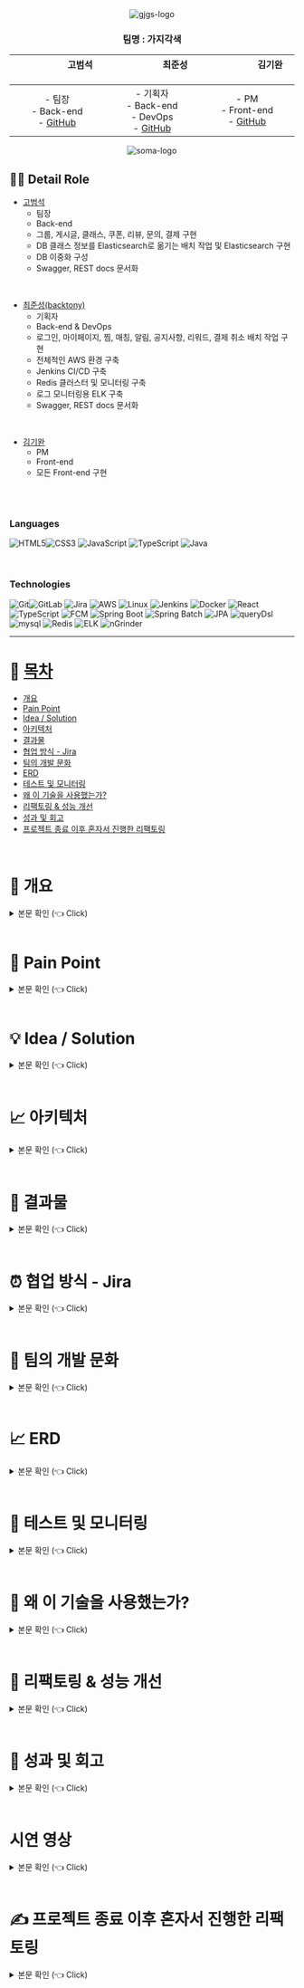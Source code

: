 <div align="center">
 <img src="/images/logo.PNG" alt="gjgs-logo">
</div>


<div align="center">



### 팀명 : 가지각색

| &nbsp;&nbsp;&nbsp;&nbsp;&nbsp;&nbsp;&nbsp;&nbsp;&nbsp;&nbsp;&nbsp;&nbsp;&nbsp;&nbsp;&nbsp;&nbsp;&nbsp;&nbsp; 고범석 &nbsp;&nbsp;&nbsp;&nbsp;&nbsp;&nbsp;&nbsp;&nbsp;&nbsp;&nbsp;&nbsp;&nbsp;&nbsp;&nbsp;&nbsp;&nbsp;&nbsp;&nbsp; | &nbsp;&nbsp;&nbsp;&nbsp;&nbsp;&nbsp;&nbsp;&nbsp;&nbsp;&nbsp;&nbsp;&nbsp;&nbsp;&nbsp;&nbsp;&nbsp;&nbsp;&nbsp; 최준성 &nbsp;&nbsp;&nbsp;&nbsp;&nbsp;&nbsp;&nbsp;&nbsp;&nbsp;&nbsp;&nbsp;&nbsp;&nbsp;&nbsp;&nbsp;&nbsp;&nbsp;&nbsp; | &nbsp;&nbsp;&nbsp;&nbsp;&nbsp;&nbsp;&nbsp;&nbsp;&nbsp;&nbsp;&nbsp;&nbsp;&nbsp;&nbsp;&nbsp;&nbsp;&nbsp;&nbsp; 김기완 &nbsp;&nbsp;&nbsp;&nbsp;&nbsp;&nbsp;&nbsp;&nbsp;&nbsp;&nbsp;&nbsp;&nbsp;&nbsp;&nbsp;&nbsp;&nbsp;&nbsp;&nbsp;
|:---:|:---:|:---:|  
| - 팀장 <br> - Back-end  <br> - [GitHub](https://github.com/kobeomseok95) | - 기획자 <br> - Back-end<br>- DevOps <Br> - [GitHub](https://github.com/backtony) | - PM <br>- Front-end <br> - [GitHub](https://github.com/kiwan97)

 </div>

<div align="center">
 <img src="/images/soma.PNG" alt="soma-logo">
</div>



## 💁‍♂️ Detail Role <a name = "role"></a>
+ [고범석](https://github.com/kobeomseok95)
  - 팀장
  - Back-end
  - 그룹, 게시글, 클래스, 쿠폰, 리뷰, 문의, 결제 구현
  - DB 클래스 정보를 Elasticsearch로 옮기는 배치 작업 및 Elasticsearch 구현
  - DB 이중화 구성  
  - Swagger, REST docs 문서화
  
<Br>

+ [최준성(backtony)](https://github.com/backtony)
  - 기획자 
  - Back-end & DevOps
  - 로그인, 마이페이지, 찜, 매칭, 알림, 공지사항, 리워드, 결제 취소 배치 작업 구현
  - 전체적인 AWS 환경 구축
  - Jenkins CI/CD 구축
  - Redis 클러스터 및 모니터링 구축
  - 로그 모니터링용 ELK 구축
  - Swagger, REST docs 문서화

<Br>

+ [김기완](https://github.com/kiwan97)
  - PM
  - Front-end
  - 모든 Front-end 구현

<Br>



 <br>

### Languages

<img alt="HTML5" src ="https://img.shields.io/badge/HTML5-E34F26.svg?&style=for-the-badge&logo=HTML5&logoColor=white"/><img alt="CSS3" src ="https://img.shields.io/badge/CSS3-1572B6.svg?&style=for-the-badge&logo=CSS3&logoColor=white"/>
<img alt="JavaScript" src ="https://img.shields.io/badge/JavaScript-F7DF1E.svg?&style=for-the-badge&logo=JavaScript&logoColor=white"/>
<img alt="TypeScript" src ="https://img.shields.io/badge/TypeScript-3178C6.svg?&style=for-the-badge&logo=TypeScript&logoColor=white"/>
<img alt="Java" src ="https://img.shields.io/badge/Java-007396.svg?&style=for-the-badge&logo=Java&logoColor=white"/>


<br>

### Technologies
<img alt="Git" src ="https://img.shields.io/badge/Git-F05032.svg?&style=for-the-badge&logo=Git&logoColor=white"/><img alt="GitLab" src ="https://img.shields.io/badge/GitLab-FCA121.svg?&style=for-the-badge&logo=GitLab&logoColor=white"/>
<img alt="Jira" src ="https://img.shields.io/badge/Jira-0052CC.svg?&style=for-the-badge&logo=jira&logoColor=white"/>
<img alt="AWS" src ="https://img.shields.io/badge/AWS-232F3E.svg?&style=for-the-badge&logo=amazonaws&logoColor=white"/>
<img alt="Linux" src ="https://img.shields.io/badge/Linux-FCC624.svg?&style=for-the-badge&logo=linux&logoColor=white"/>
<img alt="Jenkins" src ="https://img.shields.io/badge/Jenkins-D24939.svg?&style=for-the-badge&logo=Jenkins&logoColor=white"/>
<img alt="Docker" src ="https://img.shields.io/badge/Docker-4479A1.svg?&style=for-the-badge&logo=Docker&logoColor=white"/>
<img alt="React" src ="https://img.shields.io/badge/React-61DAFB.svg?&style=for-the-badge&logo=React&logoColor=white"/>
<img alt="TypeScript" src ="https://img.shields.io/badge/TypeScript-3178C6.svg?&style=for-the-badge&logo=TypeScript&logoColor=white"/>
<img alt="FCM" src ="https://img.shields.io/badge/FCM-FFCA28.svg?&style=for-the-badge&logo=firebase&logoColor=white"/>
<img alt="Spring Boot" src ="https://img.shields.io/badge/Spring Boot-6DB33F.svg?&style=for-the-badge&logo=springboot&logoColor=white"/>
<img alt="Spring Batch" src ="https://img.shields.io/badge/Spring Batch-6DB33F.svg?&style=for-the-badge&logo=springbatch&logoColor=white"/>
<img alt="JPA" src ="https://img.shields.io/badge/jpa-6DB33F.svg?&style=for-the-badge&logo=jpa&logoColor=white"/>
<img alt="queryDsl" src ="https://img.shields.io/badge/querydsl-4479A1.svg?&style=for-the-badge&logo=querydsl&logoColor=white"/>
<img alt="mysql" src ="https://img.shields.io/badge/mysql-4479A1.svg?&style=for-the-badge&logo=mysql&logoColor=white"/>
<img alt="Redis" src ="https://img.shields.io/badge/Redis-DC382D.svg?&style=for-the-badge&logo=redis&logoColor=white"/>
<img alt="ELK" src ="https://img.shields.io/badge/ELK-005571.svg?&style=for-the-badge&logo=elasticstack&logoColor=white"/>
<img alt="nGrinder" src ="https://img.shields.io/badge/nGrinder-03C75A.svg?&style=for-the-badge&logo=naver&logoColor=white"/>





---

# 📝 [목차](#index) <a name = "index"></a>

- [개요](#outline)
- [Pain Point](#pain_point)
- [Idea / Solution](#idea)
- [아키텍처](#structure)
- [결과물](#outputs)
- [협업 방식 - Jira](#jira)
- [팀의 개발 문화](#culture)
- [ERD](#erd)  
- [테스트 및 모니터링](#test)
- [왜 이 기술을 사용했는가?](#why)
- [리팩토링 & 성능 개선](#refactoring)
- [성과 및 회고](#retrospection)
- [프로젝트 종료 이후 혼자서 진행한 리팩토링](#update)

<br>

# 📝 개요 <a name = "outline"></a>

<details>
   <summary> 본문 확인 (👈 Click)</summary>
<br />
취미 생활 및 자기계발 활동에 금전적으로 투자하는 사람들이 지속적으로 증가하고 있으며, 20 ~ 30대 대상 685명 설문조사 결과 사람들은 취미를 혼자보다 함께 즐기고 싶어할뿐만 아니라 전체의 75% 이상이
처음만나는 사람과도 함께 취미를 즐기고 싶다고 답변했습니다. 또한, 유료로 취미생활 및 자기계발 분야 참여시 전체의 63%가 오프라인 방식을 선호하였습니다.
저희는 취미 관련 오프라인 유료 클래스의 수요가 충분하다는 것을 파악하였고, 기존 업체들의 문제점들을 보완하여 오프라인 클래스 중개 플랫폼을 서비스하고자 합니다.

</details>

<br>

# 🧐 Pain Point <a name = "pain_point"></a>

<details>
   <summary> 본문 확인 (👈 Click)</summary>
<br />

### 현재 오프라인 취미 클래스 중개 업체들의 문제점

+ 기존 오프라인 취미 클래스 중개 업체의 문제점
    - 개인 중심의 서비스
        - 설문조사 결과 사람들은 취미를 함께 즐기는 것을 선호한다고 했지만, 정작 현재 업체들은 개인 신청위주로 서비스가 진행중 
        - 예를 들어, 클래스 수강신청 인원 상태가 0/8 인 상태에서, 취미를 타인과 함께 즐기고자 하는 고객이 클래스에 수강신청을 했을경우 1/8이 되지만, 최종적으로 해당 고객 이외에는 아무도 신청하지 않아 의도와는 다르게 혼자만 신청할 가능성 존재
        - 현재 수강신청 인원 상태가 0/8 인 경우, 함께 클래스를 즐기기 위해 서비스를 이용하는 고객은 심리적으로 신청하기를 꺼리게 됨
        - 클래스 모집 최소 단위가 존재하는 경우, 개인 신청 시 최악의 경우 클래스 자체가 개설 X
    - 취미가 비슷한 사람들을 모아주는 기능 X
    - 사용자간의 소통 기능 X
    - 단체 예약에 대한 할인 정책 X

<br>

+ 동호회 모임 어플
    - 전문적인 클래스 연결 X
    - 사람을 모아주는 역할만 하기 때문에 취미를 제대로 배우고 싶은 사람들에게 부적합
    - 30 ~ 50 명의 그룹으로 형성되어 있어 관리가 어려움

</details>

<br>

# 💡 Idea / Solution <a name = "idea"></a>

<details>
   <summary> 본문 확인 (👈 Click)</summary>
<br />

+ 그룹 시스템
    - 클래스 수강 신청 전에 취미가 비슷한 사람들을 찾고, 서로 소통할 수 있는 그룹을 만들 수 있는 기능
    - 그룹원간의 채팅 기능
    - 그룹원 초대 기능
    - 그룹원 프로필 확인 기능 -> 실제 오프라인 클래스 수강 전에 그룹원이 어떤 사람인지 확인 가능

<br>

+ 게시글 시스템
    - 그룹 생성 시, 모집글을 통해 특정 클래스를 지정해두고 함께 수강신청할 그룹원 모집 기능

<br>

+ 사용자 매칭 시스템
    - 원하는 지역, 취미, 나이, 시간, 인원 등을 입력 시 이를 기반으로 사용자들을 빠르게 하나의 그룹으로 묶어주는 매칭 시스템

<br>

+ 인원수에 따른 가격 변동 시스템
    - 단체 신청 시 인원당 가격 할인 폭 증가 -> 단체 신청 이점을 제공함으로써 그룹 서비스 사용을 유도
    - ex) 1인 신청시 인당 50,000원
    - ex) 2인 신청시 인당 48,000원

<br>

### 해결책 요약  
그룹 시스템을 통해 클래스에 수강신청하기 전에 취미가 비슷한 사람들을 모을 수 있는 기능을 제공합니다.  
이를 통해, 클래스를 함께 즐기고자 하는 고객이 최종적으로 클래스에 혼자 수강신청하게 되는 불상사를 막을 수 있습니다.  
또한, 클래스를 수강하기 전에 채팅을 통해 그룹원들 간에 소통이 가능합니다.  
그룹원들 모아서 클래스에 수강신청하는 것이 번거롭다면, 매칭시스템을 이용해 빠르게 그룹을 구성할 수 있습니다.  
만약 혼자 취미 클래스를 수강해도 상관이 없다면 바로 클래스에 수강신청을 진행할 수 있습니다.  
그룹 시스템을 통해 취미가 비슷한 사람들을 클래스 수강신청 전에 사전에 모을 수 있다는 점, 유저간의 소통할 수 있다는 점이 타 중개 서비스와의 가장 큰 차이점이므로 그룹 시스템의 이용을 유도하기 위해 단체로 클래스 수강신청을 진행할 경우, 인원에 따른 가격 할인폭 높여 그룹 시스템을 사용하도록 유도합니다.



</details>

<br>

# 📈 아키텍처  <a name = "structure"></a>

<details>
   <summary> 본문 확인 (👈 Click)</summary>
<br />

<div align="center">
 <img src="/images/structure.PNG" alt="structure">
</div>

- VPC로 논리적으로 격리된 공간을 만들고 외부 접근 제한
    + VPC가 외부와 통신이 가능하도록 Internet Gateway 를 구성하고 라우팅 테이블에서 Public Subnet(10.0.1.0/24, 10.0.2.0/24)과 연결
    + NAT Gateway를 구성하여 나머지 Private Subnet 리소스가 인터넷으로 트래픽이 통할 수 있도록 연결
    + Bastion EC2를 통해 Private Subnet EC2로 접근
- Jenkins와 CodeDeploy를 사용한 Blue Green 무중단 배포
- Load Balancer과 Auto Scaling으로 트래픽 분산
- Redis Cluster 및 Redis stat 모니터링 구축
- Log Monitor 용 ELK 구축
- 검색용 ELK Cluster 구축
- RDS(MySQL) 이중화 구성


보안을 위해 VPC 안에서 전체적인 AWS 환경을 구축하였고, 내부 접근에는 bastion EC2를 통해 접근하도록 설계했습니다.  
로드밸런서와 오토스캐일링으로 트래픽을 분산했으며, Jenkins와 CodeDeploy를 통해 blue green 무중단 배포 환경을 구축했습니다.  
검색 엔진의 경우 RDS의 데이터를 배치작업을 통해 Elastic Search로 로드하고 ELK 클러스터를 통해 안정적으로 구축했습니다.  
Redis 또한 클러스터로 구축하여 Master가 죽어도 FailOver되어 정상 작동하도록 구축했습니다.  
RDS의 경우 DB 이중화를 통해 부하를 줄여주었습니다.  
모니터링의 경우 Kibana와 Redis-stat를 사용했습니다.  


</details>

<br>

# 🎁 결과물  <a name = "outputs"></a>

<details>
   <summary> 본문 확인 (👈 Click)</summary>
<br />

## 앱
### 메인페이지

<div align="center">
 <img src="/images/main.PNG" alt="main">
</div>

+ 광고배너
+ 검색 버튼
+ 함께 할 친구 찾기 버튼
+ 8가지 카테고리 분류
+ 추천 클래스(회원 가입시 선택한 카테고리 기반)
+ 인기 클래스(조회수 기반)
+ 신규 클래스
+ 하단 네비게이션바 - 홈, 카테고리, 그룹, 찜, 마이

<br>

### 하단 네비게이션바
<div align="center">
 <img src="/images/navigation.PNG" alt="navigation">
</div>

+ 카테고리 : 다양한 카테고리분류와 지역별을 통해 필터링하여 클래스 검색 기능
+ 그룹 : 자신이 속한 그룹 목록
+ 찜
  + 내가 찜한 클래스
  + 내가 찜한 게시글
  + 내가 속한 그룹원들이 찜한 클래스
+ 마이 : 사용자 정보
  + 카카오 연동 로그인
  + 보유 리워드
  + 보유 쿠폰
  + 나의 게시글
  + 나의 클래스(결제, 결제 대기)
  + 나의 문의
  + 나의 리뷰

<br>

### 그룹 생성
<div align="center">
 <img src="/images/group_create.PNG" alt="group-create">
</div>

+ 클래스에 수강신청하기 전에 같이 수강할 사람을 모으기 위해 그룹을 생성

<br>


### 그룹 상세 페이지

<div align="center">
 <img src="/images/group.PNG" alt="group">
</div>

+ 그룹에 대한 요약 정보
+ 그룹원들이 찜한 클래스 공유
+ 그룹의 공통 태그 기반 클래스 추천
+ 그룹 리더의 경우, 사용자 초대 기능
+ 그룹원 목록 -> 클릭시 그룹원 프로필 확인 가능
+ 그룹원간의 채팅 기능 -> 채팅 대상 클릭시 프로필 확인 가능

<br>

### 게시글 생성

<div align="center">
 <img src="/images/group_bulletin_create.PNG" alt="group-bulletin-create">
</div>

+ 그룹을 생성했다면, 그룹원들을 모으기 위해 만드는 게시글
+ 마이페이지 나의 게시글에서 확인이 가능하며, 게시글 우측 하단의 버튼으로 활성화, 비활성화 가능

<br>

### 그룹원 모집 게시글 페이지 및 게시글 상세 페이지

<div align="center">
 <img src="/images/bulletin.PNG" alt="bulletin">
</div>

+ 그룹원 모집 게시글 페이지
  - 특정 클래스를 함께 수강신청할 사람들을 모집하는 곳
  - 게시글을 통해 모집이 번거롭다면, 상단의 있는 함께할 친구 매칭버튼을 클릭하여 빠르게 매칭이 가능
+ 게시글 상세 페이지
  - 게시글 모집 요약
  - 선택한 클래스 정보(함께 수강하고 싶은 클래스)
  - 해당 모집 게시글에 참여하고 있는 그룹원 정보
  - 좌측 하단 하트 버튼으로 게시글 찜
  - 참가신청 기능

<br>

### 매칭 시스템 - 함께 할 친구 매칭하기

<div align="center">
 <img src="/images/match.PNG" alt="matching">
</div>

+ 게시글을 통해 클래스를 함께 수강신청할 사람들을 모집하기 번거로울 경우, 빠르게 그룹을 형성해주는 기능
+ 매칭을 원하는 지역, 클래스 카테고리, 요일, 시간, 인원을 입력하면 이를 기반으로 빠르게 함께할 사람을 매칭하여 그룹 생성
+ 매칭중에는 '함께할 친구 매칭하기' 버튼 문구가 '함께할 친구 매칭중'으로 변경되고 이때 클릭 시 매칭 중단 가능

<br>

### 클래스 상세 페이지

<div align="center">
 <img src="/images/class.PNG" alt="class">
</div>

+ 클래스 상세 정보
+ 개인, 그룹 단위로 신청이 가능하며, 인원에 따른 가격 할인폭 변동
+ 하단에 고객에게 비슷한 카테고리 기반 다른 클래스 추천
+ 함께할 사람 찾기 버튼 클릭 시, 해당 클래스를 함께 들을 사람을 모집하는 게시글을 필터링하여 제시
+ 우측 상단에 공유 버튼 클릭시, 카카오톡으로 공유 또는 링크 복사 기능

<br>

### 클래스 검색 필터

<div align="center">
 <img src="/images/filter.PNG" alt="filter">
</div>

+ 다양한 필터링 검색 기능
  + 지역별, 인기순, 금액순 등등

<br>

### 알림
<div align="center">
 <img src="/images/app_alarm.PNG" alt="app_alarm">
</div>

+ 매칭, 이벤트 등을 알려주는 알림 기능

<br>

### 마이페이지
#### 회원가입 및 로그인
<div align="center">
 <img src="/images/sign-up.PNG" alt="sign-up">
</div>

<br>

#### 리워드

<div align="center">
 <img src="/images/reward.PNG" alt="reward">
</div>

<br>

#### 쿠폰
<div align="center">
 <img src="/images/coupon.PNG" alt="coupon">
</div>

<br>

#### 프로필 편집, 나의 게시글, 나의 클래스, 나의문의, 나의 리뷰
<div align="center">
 <img src="/images/mypage.PNG" alt="mypage">
</div>

<br>

### 결제

<div align="center">
 <img src="/images/payment.PNG" alt="payment">
</div>

<br>


## 디렉터 전용 웹
### 로그인 페이지
<div align="center">
 <img src="/images/web_director_login.PNG" alt="web_director_login">
</div>

<br>

### 메인 페이지
<div align="center">
 <img src="/images/web_director_main.PNG" alt="web-director-main">
</div>

<br>

### 디렉터 소개 수정
<div align="center">
 <img src="/images/web_director_edit.PNG" alt="web-director-edit">
</div>

<br>

### 공지사항 조회
<div align="center">
 <img src="/images/web_director_notice.PNG" alt="web-director-notice">
</div>

<br>

### 클래스 등록

#### 1. 기본 정보 입력
<div align="center">
 <img src="/images/web_director_class_create_1.PNG" alt="web-director-create-class-1">
</div>

+ 클래스 개설의 첫번째 단계로 기본적인 정보를 입력하는 페이지

<br>

#### 2. 상세 소개
<div align="center">
 <img src="/images/web_director_class_create_2.PNG" alt="web-director-create-class-2">
</div>

+ 클래스 개설의 두번째 단계로 클래스의 상세 소개를 입력하는 페이지

<br>

#### 3. 커리큘럼
<div align="center">
 <img src="/images/web_director_class_create_3.PNG" alt="web-director-create-class-3">
</div>

+ 클래스 개설의 세번째 단계로 커리큘럼을 입력하는 페이지

<br>

#### 4. 스케줄
<div align="center">
 <img src="/images/web_director_class_create_4.PNG" alt="web-director-create-class-4">
</div>

+ 클래스 개설의 네번째 단계로 클래스의 스케줄 정보를 입력하는 페이지

<br>

#### 5. 가격 및 쿠폰
<div align="center">
 <img src="/images/web_director_class_create_5.PNG" alt="web-director-create-class-5">
</div>

+ 클래스 개설의 다섯번째 단계로 클래스의 가격 정보 및 할인 쿠폰 정보를 입력하는 페이지

<br>

#### 6. 부가 정보
<div align="center">
 <img src="/images/web_director_class_create_6.PNG" alt="web-director-create-class-6">
</div>

+ 클래스 개설의 마지막 단계로 약관 동의를 입력받는 페이지

<br>


### 내 클래스 목록
<div align="center">
 <img src="/images/web_director_my_class_list.PNG" alt="web-director-my-class-list">
</div>

+ 내가 개설한 클래스의 상태를 볼 수 있는 페이지
  + 상태 : 진행중, 작성중, 검수중, 검수 거절, 종료
  + 검수가 완료된 클래스의 경우, 스케줄 정보만 변경 가능

<br>

### 클래스 관리
<div align="center">
 <img src="/images/web_class_manage.PNG" alt="web-class-manage">
</div>


+ 내가 개설한 클래스의 스케줄별 상태 및 정보를 조회할 수 있는 페이지

<br>


### 문의 관리

<div align="center">
 <img src="/images/web_director_question.PNG" alt="web-director_question">
</div>

+ 내가 개설한 클래스에 고객이 남긴 문의글을 확인하고 답글을 달 수 있는 페이지

<br>

### 리뷰 관리
<div align="center">
 <img src="/images/web_director_review.PNG" alt="web-director_review">
</div>

+ 내가 개설한 클래스에 고객이 남긴 리뷰를 확인하는 페이지

<br>

### 채팅
<div align="center">
 <img src="/images/web_director_chat.PNG" alt="web-director-chat">
</div>

+ 내가 개설한 클래스에 수강신청한 고객과 채팅하는 페이지


<br>

### 할인 쿠폰 관리

<div align="center">
 <img src="/images/web_director_coupon.PNG" alt="web-director-chat">
</div>

+ 내가 개설한 클래스에서 제공하고 있는 할인 쿠폰을 관리하는 페이지

<br>


## 백오피스 어드민 전용 웹
### 로그인 페이지
<div align="center">
 <img src="/images/web_admin_login.PNG" alt="web-admin-login">
</div>

<br>

### 알림 보내기
<div align="center">
 <img src="/images/web_admin_alarm.PNG" alt="web-admin-alarm">
</div>

+ 전체 유저에게 또는 특정 유저를 검색하여 해당 유저에게 알림을 보낼 수 있는 페이지

<br>

### 클래스 검수하기
<div align="center">
 <img src="/images/web_admin_check.PNG" alt="web-admin-check">
</div>

+ 디렉터가 등록한 클래스에 대해 검수를 진행하는 페이지
  + 적절한 경우, 승인
  + 적절하지 않은 경우, 거부

<br>

### 공지사항
<div align="center">
 <img src="/images/web_admin_notice.PNG" alt="web-admin-notice">
</div>

+ 공지사항을 생성, 수정, 삭제 할 수 있는 페이지

</details>

<br>


# ⏰ 협업 방식 - Jira <a name = "jira"></a>

<details>
   <summary> 본문 확인 (👈 Click)</summary>
<br />


<div align="center">
 <img src="/images/roadmap.PNG" alt="roadmap">
</div>

<div align="center">
 <img src="/images/kanban.PNG" alt="kanban">
</div>

<div align="center">
 <img src="/images/sprint.PNG" alt="sprint">
</div>

저희 팀은 협업 방식으로 Jira를 사용했습니다.  
프론트엔드와 백엔드 파트를 나누어서 구현해야할 큰 기능들을 에픽으로 정의하여 일정을 설정했고 하나의 에픽에 필요한 기능들인 task를 세세하게 나누었습니다.  
칸반보드를 통해 task들을 개발해야할 모든 기능들, 이번주에 개발해야할 기능, 개발 진행중, 개발 완료된 칸으로 옮기면서 한눈에 볼 수 있도록 진행했습니다.  
스프린트는 1주일 단위로 설정하여 Jira 내 Confluence에서 스프린트 주기동안 진행해야할 기능들을 정의하고 마음가짐과 스프린트를 마친 후 회고를 작성하는 방식으로 스프린트를 진행했습니다.  

</details>

<br>


# 🎈 팀의 개발 문화 <a name = "culture"></a>

<details>
   <summary> 본문 확인 (👈 Click)</summary>
<br />


## 수정에는 관대하게, 오류 시 질책보다는 배우자.
프로젝트 초기 설계 당시, 김기완 팀원이 인턴을 하면서 백엔드분들께 API를 변경해달라, 어떤 정보가 더 필요하다는 요청을 했을 때 백엔드 분들께서 별로 달갑지 않아 했던 경험을 이야기해 주었습니다.  
이 이야기를 듣고 팀원 셋 모두 능숙하지 않고 배워가는 과정이기에 초기 설계했던 API 설계가 잘못되어 수정이 필요한 부분은 필연적으로 발생할 것이라고 예상했고 이에 대해서는 껄끄러움 없이 이야기를 나누기로 했습니다.  
또한, 발생하는 오류에 대해서는 질책하기 보다는 함께 해결하고 이유와 해결책을 찾아나가기로 했습니다.  
실제로 백엔드에서 API 개발을 완료하고, 프론트로 넘겼을 때 작동하지 않았던 경험이 있는데 이에 대해서는 항상 왜 이런 문제가 발생했고, 어떻게 하여 해결할 수 있었다는 내용을 팀원끼리 공유하는 시간을 가졌습니다.  

<br>

## 백엔드 소통
백엔드는 고범석 팀원과 제(최준성)가 함께 담당했기 때문에 서로 많은 이야기를 나눌 수 있었습니다.  
기본적으로 저희는 프로젝트 초기에는 주 6일 풀타임, 프로젝트 중후반 부에는 주 5일 풀타임으로 만나서 개발을 진행했기 때문에 개발에 관해서 잘 안되고 있는 부분, 개선하고자 하는 부분, 도입하고자 하는 기술 선택의 기준에 대해서는 바로바로 이야기를 나눴습니다.  
따라서 부족한 부분에 대해서는 서로에게 바로 도움을 줄 수 있었고, 도입하고자 하는 기술에 대해서는 서로의 생각과 근거를 명확히 제시하면서 의견을 교환하고 정했습니다. 이에 대한 결과물은 뒤에 나오는 [왜 이 기술을 사용했는가?](#why), [리팩토링 & 성능 개선](#refactoring)에 정리했습니다.


</details>

<br>


# 📈 ERD <a name = "erd"></a>

<details>
   <summary> 본문 확인 (👈 Click)</summary>
<br />


<div align="center">
 <img src="/images/erd.png" alt="erd">
</div>

</details>

<br>

# 🔨 테스트 및 모니터링 <a name = "test"></a>

<details>
   <summary> 본문 확인 (👈 Click)</summary>
<br />

## Unit Test
<div align="center">
 <img src="/images/test.PNG" alt="test">
</div>

<br>

## nGrinder 부하 테스트
<div align="center">
 <img src="/images/ngrinder.PNG" alt="ngrinder">
</div>

처음 ngrinder을 사용해 테스트했을 때 RDS를 프리티어로 사용해서 TPS가 낮게 나왔습니다.  
프로젝트가 끝난 후에 성능을 높이면 어느정도 나올까 궁금하여 조금 높여서 테스트해서 보았습니다.  
따라서 위의 TPS가 높은 것들은 RDS 성능을 높였을 때 입니다.  

<br>

## Log Monitor
<div align="center">
 <img src="/images/log_monitor.PNG" alt="log">
</div>

+ ELK를 이용하여 구축한 로그 모니터링 페이지

<Br>

## Redis Monitor
<div align="center">
 <img src="/images/redis-monitor.PNG" alt="redis-monitor">
</div>

+ Redis-stat를 사용한 Redis 모니터링 페이지

</details>

<br>

# 💎 왜 이 기술을 사용했는가? <a name = "why"></a>

<details>
   <summary> 본문 확인 (👈 Click)</summary>
<br />

## API 문서화

<div align="center">
 <img src="/images/refac-docs.PNG" alt="refac-docs">
</div>

Jira로 일정관리를 하고 있었기에 프로젝트 초기에는 Jira Confluence를 사용하여 API 문서화를 진행했습니다.  
프로젝트 초기 단계가 지나 작성해야 하는 API들이 많아지면서 일일이 Confluence에 작성하고 확인하기가 번거로워졌기에 코드상으로 해결 가능한 Swagger를 적용하여 문서화를 진행했습니다.  
이후 프로젝트의 중후반 단계가 되었을 때, 정말 많은 API들을 만들게 되었는데 이 과정에서 Swagger의 단점이 명확하게 보이기 시작했습니다.
1. 문서화 작업을 위한 Swagger 애노테이션으로 인해 코드의 가독성이 떨어진다.
2. 테스트 기반이 아니기에 기능이 100% 동작한다고 확신할 수 없다.
3. 모든 오류에 대한 여러 가지 응답을 문서화할 수 없다.

위와 같은 문제를 Spring REST docs는 모두 해결할 수 있었기에 Spring REST docs로 전환하게 되었습니다.

<br>

## Querydsl
Spring Data JPA가 기본적으로 제공해주는 CRUD 메서드 및 쿼리 메서드 기능을 사용하더라도, 원하는 조건의 데이터를 수집하기 위해서는 필연적으로 JPQL을 작성하게 됩니다.  
간단한 로직을 작성하는데 큰 문제는 없으나, 복잡한 로직의 경우 개행이 포함된 쿼리 문자열이 상당히 길어집니다.  
JPQL 문자열에 오타 혹은 문법적인 오류가 존재하는 경우, 정적 쿼리라면 어플리케이션 로딩 시점에 이를 발견할 수 있으나 그 외는 런타임 시점에서 에러가 발생합니다.  
이러한 문제를 해결해 주는 것이 Querydsl이기에 Querydsl을 도입했습니다.  
Querydsl 도입으로 다음과 같은 이점을 얻었습니다.
+ 문자가 아닌 코드로 쿼리를 작성함으로써, 컴파일 시점에 문법 오류를 쉽게 확인할 수 있다.
+ 자동 완성 등 IDE의 도움을 받을 수 있다.
+ 동적인 쿼리 작성이 편리하다.
+ 쿼리 작성 시 제약 조건 등을 메서드 추출을 통해 재사용할 수 있다.

<br>

## 토근 저장소 MySQL -> Redis
로그인 관련해서는 JWT토큰을 이용해 구현했습니다.  
이 과정에서 Access Token과 Refresh Token의 유효시간이 지나게 되면 expire 되도록 처리를 해야했는데 이 과정을 MySQL에서 진행하기에는 부담이 되는 작업이었습니다.  
하지만 해당 작업을 Redis의 TTL기능을 사용하여 구현한다면 간단하게 처리할 수 있었기에 토큰 저장소로 Redis를 사용하게 되었습니다.  
Redis를 처음 사용해보는 것이기에 초기에는 하나의 EC2에 Redis를 띄워 사용하였으나, 멘토님의 조언을 듣고 조금 더 안전한 설계로 변경하게 되었습니다.
<div align="center">
 <img src="/images/refac-redis.PNG" alt="refac-redis">
</div>

설계 초기처럼 하나의 Redis만 사용할 경우, Redis가 죽어버리면 Redis를 사용하는 로직에 생기기 때문에 Master Redis 3대, Slave Redis 6대를 띄워 클러스터를 구축하였습니다.  
따라서 하나의 Master Redis가 죽어도 Failover을 통해 Slave가 Master로 승격되기 때문에 가용성을 높일 수 있었습니다.

<Br>


## RabbitMQ -> Redis Expire Event + Spring batch
<div align="center">
 <img src="/images/refac-message.PNG" alt="refac-message">
</div>

결제 과정에서 그룹 수강신청의 경우, 그룹이 신청한 스케줄에 대해서는 그룹 인원만큼의 여석은 다른 고객이 신청하지 못하도록 막아서 확보해야 했습니다.  
예를 들면, 0/8 인 상태에서 4명이 있는 그룹이 수강신청을 한다면 4/8 인 상태로 변경해야 했습니다. 이 과정에서 그룹원들이 결제할 때까지 시간을 무한정으로 줄 수 없기 때문에 30분으로 제한하도록 비즈니스 로직을 설계했습니다.  
따라서 30분이 지난 후에 결제가 완료되지 않았다면 해당 그룹의 수강 신청을 취소시켜야했습니다.  
처음에는 이 로직을 구현하기 위해서 RabbitMQ를 사용하여 다음과 같이 구현했습니다.

> 수강 신청시 RabbitMQ로 메시지를 보내고, RabbitMQ Delayed Message Plugin를 이용해 30분이 지난 후에 처리한다.

RabbitMQ를 처음 사용해 보는 기술이었기에 멘토님께 조언을 구했고 RabbitMQ도 결국 거대한 큐이기 때문에 30분 동안 저장해두고 처리하도록 설계할 경우, 수많은 요청이 몰리면 병목현상이 발생할 것이라는 조언을 받아 다른 방식을 도입해야 했습니다.  
프로젝트에서 캐시와 토큰 저장소로 Redis를 사용하고 있기에 'Redis의 TTL을 활용하면 이 문제를 해결할 수 있지 않을까?'라는 생각으로 설계를 다시 하기 시작했습니다.  
수강 신청 시 TTL을 30분으로 설정하여 redis에 저장해두고 TTL이 끝나면 pub/sub 방식으로 message를 쏘도록 만들어 준 뒤, Spring에서는 메시지 리스너를 구현해 메시지를 받아 로직을 수행하도록 구현했습니다.  
하지만 이 메시지가 100% 리스너에 도착한다고 보장할 수는 없기 때문에 이에 대한 안전 장치로 Spring batch + Quartz 를 사용하여 30분마다 배치 작업을 수행하도록 설계했습니다.

<br>

결과적으로 문제를 해결했지만 설계상으로 아직 해결하지 못한 부분이 남아있습니다.  
redis key expire이 pub/sub 방식으로 message를 전달하기 때문에 여러 서버에서 구독을 하게 된다면 중복해서 처리하게 되는 문제가 발생합니다. 따라서 프로젝트 구성에서는 하나의 서버가 이 로직을 담당했고 스케일 아웃은 못하고 스케일 업을 해야만 했습니다.  
이 문제는 그당시에는 해결하지 못했고 현재 kafka를 공부하면서 컨슈머 그룹을 사용하면 이 문제를 해결할 수 있을 것 같다는 생각이 듭니다.


<br>

## DB Replication
<div align="center">
 <img src="/images/refac-db.PNG" alt="refac-db">
</div>

초기에는 하나의 RDS를 가지고 모든 작업을 진행했습니다.  
하지만 트래픽이 늘어날 경우, 하나의 DB에서 쿼리를 모두 처리하기에는 병목현상이 발생할 가능성이 있다고 판단했습니다.  
따라서 DB 이중화를 도입했습니다.  
DB를 이중화할 경우, Master에서는 쓰기/수정/삭제 연산을 처리하고 Slave에서는 읽기 연산만을 처리하여 병목 현상을 줄일 수 있었습니다.

<br>

## 검색 기능 DB -> Elasticsearch
<div align="center">
 <img src="/images/refac-elasticsearch.PNG" alt="refac-elasticsearch">
</div>

기존에는 클래스 검색에 AWS RDS에서 데이터를 꺼내오도록 했으나 검색 성능 향상을 위해 Elastic Search로 전환했습니다.

<br>

## Flyway
<div align="center">
 <img src="/images/refac-flyway.PNG" alt="refac-flyway">
</div>

dev 환경에서는 단순히 ddl을 create-drop 또는 update 옵션을 사용하고 있었기에 DB에 대해 고민할 필요가 없었습니다.  
하지만 운영환경에서는 ddl을 validate 또는 none 옵션을 사용해야하기 때문에 초기에는 DB script를 뽑아서 별도로 관리를 했습니다.  
이후 기능이 추가되면서 script가 변경되는 일이 빈번해졌고, 매번 일일이 스크립트를 관리하는 것이 번거로울 뿐 아니라 실수하기 딱 좋은 부분이라 Flyway를 도입하여 데이터베이스 형상관리를 진행했습니다.

<br>

## Cloud Watch -> Kibana
<div align="center">
 <img src="/images/refac-monitor.PNG" alt="monitor">
</div>

초기 구축에서는 간단하게 Cloud Watch를 사용하고 로그 모니터링 환경을 구축했습니다.  
Cloud Watch만으로도 충분히 원하는 목적을 달성할 수 있었지만, 취업을 준비하는 입장에서 AWS 자원을 마음껏 사용할 수 있는 기회는 드물기 때문에 여러 가지를 도전해 보고 싶었습니다.  
마침 검색 엔진을 Elastic Search로 변경해서 성능을 높여보자는 의견이 팀에서 있었기에 여러 가지 도전을 해보고자 모니터링도 Kibana로 변경해서 구축하게 되었습니다.    
각 EC2에 filebeat를 심어주고 logstash에서 가공하여 elastic search로 보내도록 설계해서 구축하였습니다.

<br>


## Jenkins
<div align="center">
 <img src="/images/jenkins.PNG" alt="jenkins">
</div>

CI/CD 구축을 처음 진행해보기에 처음에는 가장 간단한 Travis CI로 구축을 연습하고 실제 프로젝트에 적용을 시도했습니다.  
하지만 SW Maestro에서 제공하는 Gitlab 계정으로 Gitlab, Travis CI 연동이 불가능했습니다.(프로젝트 진행 후반부에야 연동이 가능하도록 업데이트 되었습니다.)  
따라서 다른 선택지가 없어 Jenkins와 AWS CodeDeploy를 이용해 Blue Green 무중단 배포를 구축했습니다.  
프로젝트의 규모를 생각했을 때, 다양한 세팅과 서버를 구축해야하는 Jenkins가 최선의 선택은 아니라고 생각합니다.  
하지만, 경험적 측면에서는 서버를 구축하고 Jenkins의 다양한 플러그인을 사용해볼 수 있었다는 점에서 경험적으로 좋은 선택이었던 것 같습니다.

<br>

## 전체적인 AWS 구축 환경 구조 선택

초기에는 간단하게 Jenkins에서 EC2로 jar 파일을 넘겨 서버를 실행하도록 구성했습니다. 그러나 프로젝트가 점점 커지면서 문제가 발생했습니다.
1. 배포 과정에서 서비스가 중단된다.
2. 모든 트래픽을 하나의 서버가 받는다.
3. 보안에 문제가 있다.
4. java -jar로 서버를 껐다가 키는 명령어를 계속 입력하기 불편하다.

해결 방식
1, 2번 : 오토스케일링과 로드밸런서를 통해 트래픽을 분산시켰고 blue/green 배포 방식을 통해 무중단 배포를 구성했습니다.  
3번 : VPC를 구성하여 격리된 네트워크 공간을 만들어 다른 사람들이 접근하는 것을 막았고 bastion EC2를 두어 이를 통해 접근하도록 구성했습니다.  
4번 : 도커를 사용해서 서버를 띄워 명령어의 불편한 점을 해결했습니다.

이 과정에서 다시 문제가 발생했는데 EC2를 생성하는 오토스케일링의 기반 AMI에는 서버 파일이 없다는 것입니다.  
따라서 배포 시에 Jenkins에서 스프링 빌드 후 도커 파일을 빌드하여 생성된 이미지 파일을 도커 허브에 올리고 배포되는 서버와 오토스케일링으로 생성되는 EC2는 모두 도커 허브에 올라가 있는 이미지 파일을 받아서 서버를 실행하도록 구성했습니다.

위의 문제 상황들을 해결하여 최종적으로 Docker, Jenkins, Auto Scaling, Load Balancer, S3, CodeDeploy blue/green 를 사용한 AWS 환경을 구축하였습니다.  

+ 최종 프로젝트 적용 구조 : [링크](https://github.com/backtony/SW-Maestro-gjgs#structure)  
+ 구축 포스팅 : [링크](https://backtony.github.io/spring/aws/2021-08-28-spring-cicd-3/)

<br>

## 채팅
<div align="center">
 <img src="/images/refac-chat.PNG" alt="refac-chat">
</div>

초기에 채팅기능구현에 Socket.IO, Web RTC 등 다양한 시도를 했습니다. 하지만 앱에서의 최적화되어있지 않아 구현에 어려움이 있었습니다.  
그래서 실제 비즈니스에서 많이 활용 중인 Firebase의 데이터베이스를 사용하여 보다 앱 환경에서 최적화된 실시간 데이터 통신 서비스를 구현했습니다.

<br>

## CORS
<div align="center">
 <img src="/images/refac-cors.PNG" alt="refac-cors">
</div>

백엔드 서버 혹은 외부 API에서 데이터 요청 시 CORS 정책으로 인해 통신이 잘 이루어지지 않는 문제가 있었습니다.  
임시적인 방편으로 보편적으로 사용되는 “Access-Control-Allow-Origin” 헤더를 통해 해결을 시도했으나 이 또한 문제가 있어 Proxy서버와 DNS를 통해 해결을 하였습니다.

</details>

<br>

# 🚀 리팩토링 & 성능 개선 <a name = "refactoring"></a>

<details>
   <summary> 본문 확인 (👈 Click)</summary>
<br />

## 의미있는 이름과 함수
코드를 다시 되돌아보았을 때, 당시에는 이해할 수 있을 정도의 이름으로 지었다고 생각했으나 명확하게 와닿지 않는 네이밍들이 있었습니다.  
따라서 주석이 필요 없을 정도로 명확하게 변수명과 함수명을 수정하였고, 함수의 경우 예외를 던진다면 마지막에 OrThrow를 붙여주었습니다.  
함수에 대해서는 Clean Code에서 5줄 이내를 권장하고 있었습니다. 코드를 되돌아본 결과 생각보다 함수가 긴 것들이 존재했고 충분히 줄일 수 있는 수준의 내용들이었기에 할 수 있는 한에서 5줄 내외를 지키도록 수정했습니다.

<br>


## Bulk Query
<div align="center">
 <img src="/images/refac-bulk.PNG" alt="refac-bulk">
</div>

코드상 여러 곳에서 이런 문제가 발생했지만 회원가입시 선호하는 카테고리를 입력하는 부분을 예시로 작성하겠습니다.  
회원가입 시 선호하는 카테고리를 선택하게 됩니다.  

### 문제점
코드상 cascade를 이용해 따로 save하지 않아도 member를 save하면 같이 member_category가 save되도록 설계했습니다.  
또한, 고아 객체 orphanRemoval를 사용하여 삭제 또한 따로 delete 쿼리를 보내지 않아도 동작하도록 설계했습니다.  
개발자 입장에서는 위와 같은 설계로 코드를 작성하기가 매우 수월했고, 당연히 한번에 한방 쿼리가 나갈 것으로 예상했습니다.  
하지만 쿼리로그를 찍어본 결과 save와 delete 모두 한방 쿼리가 아니라 여러번의 쿼리가 나가는 것을 확인했습니다.  

### 해결책
<div align="center">
 <img src="/images/refac-bulk-solution.PNG" alt="refac-bulk-solution">
</div>

결론부터 말씀드리면, cascade를 제거했고 다음과 같이 수정했습니다.  
+ Insert의 경우 : JdbcTemplate.batchUpdate() 사용 
+ delete의 경우 : queryDsl의 in 쿼리 사용

<br>

#### Insert 해결책
해결책은 2가지가 존재했습니다.  
1. Table Id strategy를 SEQUENCE로 변경하고 Batch 작업
2. JdbcTemplate.batchUpdate() 사용

MySQL의 Table Id 전략은 대부분이 IDENTITY 전략을 사용하기도 하고, 저희는 이미 Id 전략을 IDENTITY 전략으로 사용하고 있었기에 Id전략을 변경하기에는 무리가 있었습니다. 
또한, Jdbc를 사용하는 것이 성능상 더 뛰어나다는 결과를 확인했습니다.
<div align="center">
 <img src="/images/refac-bulk-performance.PNG" alt="refac-bulk-performance">
</div>

[출처](https://homoefficio.github.io/2020/01/25/Spring-Data%EC%97%90%EC%84%9C-Batch-Insert-%EC%B5%9C%EC%A0%81%ED%99%94/)

<br>

#### Delete 해결책
이미 프로젝트에서 queryDsl를 사용하고 있어 이를 이용하는 것이 가장 간단했기 때문에 queryDsl의 delete in 쿼리를 사용하여 해결했습니다.

<br>

## JPA
JPA에 대해서는 서로 어느 정도 이해하고 있어, 적절한 fetch join을 사용하여 코딩했었기에 N+1 문제는 발생하지 않았습니다.  
하지만 연관관계에 대해서 문제가 있었습니다.  
가장 좋은 연관관계 설계는 단방향을 기초로 하되 필요하면 양방향 설계를 하는 것입니다.  
JPA 프로그래밍의 저자, 김영한 선생님의 의견을 빌리자면 다음과 같습니다.
>양방향으로 하면 복잡도가 높아지는 단점이 있지만 성능상 이점을 얻을 수 있습니다.  
>정말 성능이 너무 중요해서 쿼리 하나를 줄이는게 꼭 필요한 상황이라면 복잡해지더라도 최적화를 해야합니다.  
>반면에 쿼리가 하나 더 나가더라도 시스템 자원이 충분해서 성능에 영향을 미치는 것이 미미하다면 코드 복잡도를 낮게 유지하는 것이 더 중요합니다.

<div align="center">
 <img src="/images/refac-mapped.PNG" alt="refac-mapped">
</div>

기존 코드에는 왼쪽과 같이 무분별한 양방향 관계가 존재했고, 리팩토링 과정에서 불필요한 양방향 관계를 모두 끊어내고 정리했습니다.  

<br>

## QueryDsl 성능 개선
### exist 메서드 개선
<div align="center">
 <img src="/images/refac-querydsl-exist.PNG" alt="refac-querydsl-exist">
</div>

기본적으로 JPA에서 제공하는 exists는 조건에 해당하는 row 1개만 찾으면 바로 쿼리를 종료하기 때문에 전체를 찾아보지 않아 성능상 문제가 없습니다. 
하지만 조금이라도 복잡하게 되면 메소드명으로만 쿼리를 표현하기 어렵기 때문에 보통 @Query를 사용합니다.  
여기서 문제가 발생합니다. JPQL의 경우 select의 exists를 지원하지 않습니다.(where문의 exists는 지원) 따라서 count쿼리를 사용해야 하는데 이는 총 몇건인지 확인을 위해 전체를 봐야하기 때문에 성능이 나쁠 수 밖에 없습니다.  
이를 개선하기 위해서 Querydsl의 selectOne과 fetchFirst(= limit 1)을 사용해서 직접 exists 쿼리를 구현했습니다.  

<br>

### Cross Join 회피
<div align="center">
 <img src="/images/refac-querydsl-cross.PNG" alt="refac-querydsl-cross">
</div>

queryDsl은 용빼는 재주가 있는 것이 아니고 그저 편리하게 query를 날려주는 도구일 뿐인데 너무 안일하게 코드를 작성한 것이 문제였습니다.  
where 문에서 체이닝으로 타고 들어가기 때문에 cross join이 발생하게 되는데 이 부분은 join을 통해 cross join이 발생하지 않도록 수정했습니다.

<br>

### 조회컬럼 최소화하기
<div align="center">
 <img src="/images/refac-querydsl-minimize.PNG" alt="refac-querydsl-minimize">
</div>

엔티티에 수정이 필요한 경우라면, Entity를 꺼내야겠지만 이외의 경우라면 굳이 Entity를 꺼낼 필요가 없습니다.  
FK에 들어갈 Id가 필요한 경우라면 위와 같이 Id만을 가져와서 해당 엔티티를 새로 만들어 연관관계를 맞춰줄 수 있습니다.  
실제로 DB에서는 FK인 Id값만을 요구하기 때문입니다.  

<br>

<div align="center">
 <img src="/images/refac-querydsl-minimize-dto.PNG" alt="refac-querydsl-minimize-dto">
</div>

필요한 데이터가 명확하게 한정적이라면, 위와 같이 Member의 reward 총액 데이터값만 필요하다면 Member 엔티티를 꺼내서 찾는 것이 아니라, dto를 이용하여 필요한 데이터만 가져오도록 수정했습니다.  

<br>

## AOP
```java
@AfterReturning(value = "@annotation(CheckLeader)", returning = "team")
public void checkTeamLeader(Team team) {
    team.checkNotLeader(team.getLeader(), Member.from(getLeaderUsername()));
}
```
리워드 적립, 권한 체크 등 횡단 분리가 가능한 로직들은 AOP로 분리했습니다.  
<br>


## 테스트 코드
### 네이밍
테스트 함수의 이름을 카멜 케이스를 사용했습니다.  
하지만 스네이크 케이스가 조금 더 가독성이 좋다고 판단하여 테스트 함수명을 스네이크 케이스로 수정했습니다.  

<br>

### 상속
<div align="center">
 <img src="/images/refac-test-extends.PNG" alt="refac-test-extends">
</div>

테스트에 필요한 중복적인 코드는 상속을 통해 여러 번 작성하지 않아도 되도록 했습니다. 

<br>

### Test Container
<div align="center">
 <img src="/images/refac-testContainer.PNG" alt="refac-testContainer">
</div>

테스트에서는 H2 DB를 사용하지만, 실제 운영 DB는 MySQL를 사용하고 있기에 서로 문법이 100% 호환되지 않습니다.  
H2를 사용할 경우, Bulk Insert 부분에서 쿼리가 정확히 나가는지 확인할 수 없었습니다.  
Test 전체에서 MySQL Test Container을 띄워서 사용하기에는 수행 시간이 너무 오래걸리기에 호환되지 않는 문법에 한해서만 Test Container를 적용하여 테스트를 진행했습니다.

</details>

<br>

# 📌 성과 및 회고 <a name = "retrospection"></a>

<details>
   <summary> 본문 확인 (👈 Click)</summary>
<br />


앞서 기술적인 부분에 대해서는 모두 언급했고, 이 부분에서는 __비개발적인 측면__ 에서 저 [Backtony(최준성)](https://github.com/backtony)만의 개인적인 의견을 작성하겠습니다.  
<br>

## 이 프로젝트는 실패인가 성공인가?
프로젝트를 보는 관점에 따라서 다를 수 있겠지만, 프로젝트의 __상업적인 관점을 기준으로 봤을 때는 '실패'__ 라고 볼 수 있습니다.  
이유는 간단합니다. 배포를 진행할 계획이 없기 때문입니다.  
이 프로젝트는 비즈니스 모델 상, 해당 서비스를 배포하기 전에 클래스를 개설해줄 디렉터를 사전에 모집해야 합니다.  
이 부분은 개발의 영역과는 별개로 많은 시간이 소요될 것으로 예상됨과 더불어 나머지 두 팀원은 창업의 의사가 없기 때문에 저 혼자만의 힘으로는 진행하기 어려웠습니다.  
<br>

하지만 __개발자로서, 나의 성장 관점에서 보았을 때는 '성공'__ 이라고 생각합니다.  
프로젝트를 진행하면서 다양한 회사에 계신 팀장급 혹은 CTO 개발자 분들, 비슷한 나이대의 뛰어난 신입 개발자분들을 만나면서 인사이트를 얻을 수 있었습니다.  
기술적으로는 두말할 것도 없이 완벽한 경험이었습니다.  
이 프로젝트를 시작하기 전의 저는 비전공자였고, 프로젝트 경험도 없이 Spring에 대해 기초 지식만 알고있는 수준이었습니다.  
따라서 초기 프로젝트 구축 당시에는 Spring, JPA, Querydsl만으로 프로젝트를 구성했으나, 진행하는 과정에서 새롭게 필요한 기술들이 생기고 이에 대한 구축을 제가 담당하게 되면서 새로운 기술들을 익히게 되는 좋은 기회가 되었습니다.  
Redis 클러스터 구축, 쿼리 성능 개선 등등 많은 경험을 했지만 그중 가장 인상 깊었던 구축은 AWS의 전체적인 환경 구축이었습니다.  
팀이 프론트 1명 백엔드 2명으로 구성되어 있어 인원적으로 여유로운 상황이 아니었기에 한 명이 AWS 환경을 구축을 해야하는 상황이었습니다.  
작업을 빨리 끝낸 제가 이 역할을 담당하게 되면서 구축을 진행하게 됐는데 총 3번을 갈아엎으면서 진행한 만큼 그 뒤에 얻는 뿌듯함도 컸습니다.  
+ 1차 : [단순 Travis CI + Jar 배포](https://backtony.github.io/spring/aws/2021-08-22-spring-cicd-2/)
+ 2차 : [단순 Jenkins + Docker 배포](https://backtony.github.io/spring/aws/2021-08-08-spring-cicd-1/)
+ 3차 : 현재 프로젝트 [아키텍처](#structure), 구축 관련 [포스팅](https://backtony.github.io/spring/aws/2021-08-28-spring-cicd-3/)

<br>

## 아쉬운 점
### 기획적으로..
팀 구성 당시 제가 여러 가지의 아이디어를 제시했고, 그중에서 하나를 선택해서 진행하자는 의견이 조율되면서 제가 기획자로서의 역할을 담당하게 되었습니다.  
처음 진행해 보는 프로젝트였기에 아쉬움이 없을 수는 없지만, 아이디어 도출 단계에서 배포를 조금 더 신경 썼더라면 하는 아쉬움이 유독 남습니다.  
3명이서 반년 동안 매일같이 만나 아침부터 저녁까지 함께 사무실에서 열심히 노력할 결과물이 배포되어 사용자들에게 평가를 받을 수 있었다면 더할 나위 없이 좋은 경험이 되었을 것 같습니다.  
원래 SW 마에스트로를 시작하기 전부터 생각해왔고, SW 마에스트로에 합격하게 되면 꼭 하고 싶었던 주제가 있었는데 SW 마에스트로의 취지가 창업이었기에 수익모델이 불안정하여 우선순위가 밀린 아이디어가 있습니다. 다음에 SW 마에스트로 같이 프로젝트를 진행할 기회가 생긴다면 꼭 이 주제로 프로젝트를 진행해보고 싶다는 생각이 듭니다.

<br>

### 기술적으로..
사실 기술적으로는 정말 많은 경험을 했기에 큰 아쉬운 점은 없습니다.  
굳이 뽑자면 프로젝트에 사용되었으나 내가 사용하지 않은 기술이나 사용에 미숙했다고 느껴지는 기술입니다.  
ELK를 통한 로그 모니터링은 제가 구축하게 됬는데, ELK의 메인이 되는 검색 기술 구축에 있어서는 고범석 팀원이 담당하게 되었습니다.  
프로젝트가 끝난 이후 시간이 된다면 공부할 생각은 있지만, 개인적으로 Elastic Search보다는 Spring의 기초적인 부분을 되돌아보고 다른 기술에 더 관심이 있어 그 기술들을 먼저 공부한 뒤 여유가 생긴다면 그때 공부하고자 합니다.  
30분마다 작업이 수행되도록 해야하는 로직을 구현하는 과정에서 Spring batch와 Quartz를 사용하게 되었는데 Spring batch를 사용하면서 개인적으로 이해가 부족하다고 느꼈습니다.  
Spring batch에 관해서는 아직 잘 정리된 자료가 없지만, 프로젝트가 끝나고 나서 꼭 다시 공부하고자 합니다.  

<br>

__프로젝트 이후 공부한 내용__  
바로 앞서 '기술적으로..' 부분에서 아쉬웠던 내용을 프로젝트가 끝난 이후에 공부하고 포스팅했습니다.
+ [Spring batch](https://backtony.github.io/tag-spring-batch/)
+ [Spring data elasticsearch](https://github.com/backtony/spring-study/tree/master/spring-data-elasticsearch)




</details>

<br>

# 시연 영상

<details>
   <summary> 본문 확인 (👈 Click)</summary>
<br />


[시연 영상](https://www.youtube.com/watch?v=BDnmRlhpV-M)  
최종 발표 진행 중에 사용한 시연 영상입니다.

</details>

<br>

# ✍️ 프로젝트 종료 이후 혼자서 진행한 리팩토링 <a name = "update"></a>

<details>
   <summary> 본문 확인 (👈 Click)</summary>
<br />


여기부터 작성하는 내용은 [Backtony(최준성)](https://github.com/backtony)가 프로젝트가 끝난 이후 혼자서 시도하는 내용입니다.  
프로젝트가 끝난 후 공부한 내용을 적용하기 위해 시작합니다.  
오랜기간 동안 팀원이 같이 진행해온 프로젝트이다 보니 혼자 진행하기에는 양이 너무 방대하여 제가 작성한 코드에 대해서만 적용해보려고 합니다.  


<br>

## 테스트 코드 최적화
### 공통 로직 추상화 및 도메인 특화 언어(DSL)
클린코드 책에서 읽기 쉬운 코드를 강조하는 내용이 많았고 이를 적용하도록 노력했습니다.  
서로 밀집한 코드 행은 세로로 가까이 배치시키고 코드를 읽기 쉽도록 명확한 이름의 함수로 로직들을 추상화시켰습니다.  
공통된 부분은 추상화하여 중복을 제거하고 상속받도록 수정했습니다.  
테스트 코드를 독자가 읽기 쉽도록 도메인 특화 언어(DSL)를 추가했습니다.  
위의 모든 내용을 코드로 보이기는 어려우니 간단하게 DSL 부분만 코드로 보이겠습니다.  
```java
public class MemberDummy {

  public static Member createTestMember() {
    Member member = Member.builder()
            .username("testUser")
            .authority(Authority.ROLE_USER)
            .nickname("가나다")
            .name("testName")
            .phone("01000000000")
            .imageFileUrl("imageUrl")
            .profileText("profileText")
            .directorText("directorText")
            .age(25)
            .sex(Sex.M)
            .zone(ZoneDummy.createZone())
            .totalReward(3000)
            .build();

    member.setMemberCategories(Arrays.asList(CategoryDummy.createCategory()));
    return member;
  }
  
  ... 생략
}
```
매번 테스트를 하다 보면 Member를 생성해서 테스트 환경을 구성해야 하는 일이 많습니다.  
테스트 보조 클래스를 만들어 정적 메서드를 정의하고 테스트 환경을 구성할 때 사용하여 중복 코드도 제거하고 독자가 읽기 쉽도록 구성했습니다.  
이외에도 테스트에서만 사용하는 가독성 좋은 함수들을 만들어 사용했습니다.  

<br>

### Test Container 제거
H2 DB로는 Batch Insert 쿼리가 한 개만 나가는지 확인할 수 없어서 해당 테스트만 MySQL로 확인하기 위해 Test Container를 도입했었습니다.  
하지만 실제로 쿼리가 한 개만 나가는것을 확인하는 작업은 로그로 일일이 찾아야 한다는 점에서 효율적이지 않다고 생각되었습니다.  
또한, 컨테이너 뜨는 시간이 너무 오래걸리기 때문에 클린코드에서 제시하는 F.I.R.S.T에서 Fast에 어느정도 위반하는 것 같다고 느껴서 결과적으로 제거하게 되었습니다.  
<br>

### Application Context 재활용
현재 테스트 코드가 약 670개 정도 존재합니다.  
테스트를 돌렸을 때 인텔리제이에 찍히는 시간은 약 50초였으며, 실제로 걸리는 시간은 3분 중후반에 걸쳐서 진행되었습니다.  
이는 매번 테스트마다 Application Context를 새로 만들어 사용하기 때문에 생기는 문제였습니다.  
ControllerTest 추상 클래스를 만들어 컨트롤러 테스트에 필요한 공통 부분을 넣어두고 컨트롤러 WebMvcTest는 이를 상속받도록 하여 Application Context를 재활용하도록 수정했습니다.  
JpaTest도 마찬가지로 추상 클래스를 만들어 상속받도록 하여 Application Context를 재활용하도록 수정했습니다.  
__결과적으로 인텔리제이에 찍히는 테스트 시간은 30초 -> 20초, 실제로 걸리는 시간은 3분 50초 -> 50초 정도로 전에 비해 약 3분이 단축되었습니다.__  
<br>

결과적으로 3분이 단축되었지만 설계상으로는 고민이 아직 남아있습니다.
```java
@WebMvcTest({
        BulletinController.class,
        SearchValidator.class,
        MemberCouponController.class,              
        ... 생략
})
public abstract class ControllerTest {

    @MockBean
    protected DirectorEditService directorEditService;

    @MockBean
    protected MatchingService matchingService;

    ... 생략
}
```
Application Context를 새로 띄우지 않고 재활용하기 위해 한곳에 몰아넣고 사용하다 보니 새로운 테스트를 추가할 때마다 해당 추상 클래스를 수정해야 했습니다. 즉, OCP 원칙을 위반하고 있습니다.  
구글링 해본 결과 Controller 테스트의 경우 Spring을 사용하지 않고 Standalone으로 테스트하면 해결할 수 있다고 하여 시도해봤지만 validator에서 문제가 생겼습니다.  
직접 만들어 사용하는 Validator는 Standalone으로 띄울 때 등록하면 되지만 Spring에서 제공하는 Validation은 테스트할 수 없게 되었습니다.(@NotBlank, @NotNull 같은 검증 애노테이션)  
이렇게 되면 같은 맥락의 Validation 로직인데 테스트를 또 분리해서 관리해야 하는 번거로움이 생기게 됩니다. 이 부분은 조금 더 고민해야할 부분인 것 같습니다.  

<br>

## 예외 코드 구조 변경
```java
new MemberException(MemberErrorCodes.MEMBER_NOT_FOUND)
```
기존 예외처리 방식은 Member 관련 예외라면 모두 MemberException으로 처리하고 Enum으로 ErrorCodes를 만들어 위와 같이 사용했습니다.  
클린코드 책에서는 이것을 의존성 자석 문제(무분별한 import)라고 정의하고 OCP를 위반하는 코드라고 설명하고 있었는데, 딱 제가 이렇게 사용하고 있었습니다.  
따라서 전체적은 예외처리 구조를 변경했습니다.(제가 작성한 코드만 수정하려고 했으나 이 문제는 너무 방대하게 걸쳐져 있어서 전체를 수정하는 작업을 진행했습니다.)  
Member관련 예외 처리 코드만 예시로 작성하겠습니다.
```java
@Getter
public abstract class ApplicationException extends RuntimeException {

    private final String errorCode;
    private final HttpStatus httpStatus;
    private BindingResult errors;

    protected ApplicationException(String errorCode, HttpStatus httpStatus, String message) {
        super(message);
        this.errorCode = errorCode;
        this.httpStatus = httpStatus;
    }

    protected ApplicationException(String errorCode, HttpStatus httpStatus, String message, BindingResult errors) {
        super(message);
        this.errorCode = errorCode;
        this.httpStatus = httpStatus;
        this.errors = errors;
    }
}
--------------------------------------------------------------------------------------------------------------
public abstract class MemberException extends ApplicationException {
    protected MemberException(String errorCode, HttpStatus httpStatus, String message) {
        super(errorCode, httpStatus, message);
    }

    protected MemberException(String errorCode, HttpStatus httpStatus, String message, BindingResult errors) {
        super(errorCode, httpStatus, message, errors);
    }
}
--------------------------------------------------------------------------------------------------------------
@Getter
public class MemberNotFoundException extends MemberException{

    public static final String MESSAGE = "탈퇴했거나 존재하지 않는 회원입니다.";
    public static final String CODE = "MEMBER-401";

    public MemberNotFoundException() {
        super(CODE, HttpStatus.UNAUTHORIZED, MESSAGE);
    }
}
```
RuntimeException을 상속받아 비즈니스 로직 예외로 사용할 ApplicationException 추상 클래스를 만들었습니다.  
이를 각각의 영역별로 상속받습니다.(MemberException, NotificationException ....)  
그리고 해당 영역안에 예외는 이를 상속받아 명확한 이름을 갖는 예외로 만듭니다.(MemberNotFoundException, MemberNotAdminException....)  
최종적인 예외 처리는 ControllerAdvice를 통해 처리합니다.  
결과적으로 예외를 사용하는 곳마다 Enum의 패키지가 무분별하게 import되는 의존성 자석 문제를 해결하였으며, 새로운 예외가 생길 때마다 ErrorCodes에 추가하는 문제(OCP 위반)를 해결하였습니다.  
<br>



## SecurityUtils 통합
```java
// 기존 코드
public class DirectorLectureServiceImpl implements DirectorLectureService {
    
    ... 생략
    
    private String getCurrentUsername() {
        ...
    }
}
```
기존에는 현재 유저의 정보를 가져오는 기능이 필요한 곳 마다 private 메서드로 만들어서 사용하고 있었습니다.  
즉, 여러 곳에서 중복되는 코드로 사용하고 있었습니다.  

```java
@Component
@RequiredArgsConstructor
public class SecurityUtil {

  public Member getCurrentUserOrThrow(){
    ...
  }

  public Optional<String> getCurrentUsername() {
    ...
  }

  public Optional<Authority> getAuthority(){
    ...
  }
}
```
이를 SecurityUtils 클래스의 기능으로 만들고 현재 유저의 정보를 가져오는 기능은 모두 이 클래스를 사용하도록 하여 중복 코드를 제거했습니다.  

<br>

## 페이징 쿼리 성능 개선 - NoOffset
```java
@Repository
@RequiredArgsConstructor
public class NotificationQueryRepositoryImpl implements NotificationQueryRepository {

    private final JPAQueryFactory query;

    @Override
    public Slice<NotificationDto> findNotificationDtoListPaginationNoOffsetByUsername(String username, Long lastNotificationId, Pageable pageable) {

        List<NotificationDto> content = query
                .select(new QNotificationDto(
                        notification.id.as("notificationId"),
                        notification.title,
                        notification.message,
                        notification.checked,
                        notification.notificationType,
                        notification.uuid,
                        notification.TeamId,
                        notification.createdDate
                ))
                .from(notification)
                .join(notification.member, member)
                .where(ltNotificationId(lastNotificationId),
                        notification.member.username.eq(username))
                .orderBy(notification.id.desc())
                .limit(pageable.getPageSize()+1)
                .fetch();

        return RepositorySliceHelper.toSlice(content,pageable);
    }

    private BooleanExpression ltNotificationId(Long lastNotificationId) {
        if (lastNotificationId == null){
            return null;
        }
        return notification.id.lt(lastNotificationId);
    }
}
```
기존에는 Slice 기반 페이징 쿼리에서 Offset을 사용하고 있었습니다.  
데이터가 많아질수록 페이징 쿼리에 Offset을 설정하게 되면 쿼리 성능이 나빠지는 것을 확인하고 Offset을 사용하지 않는 방식으로 쿼리를 수정하여 성능을 개선했습니다.  
공지사항과 같이 페이지 번호가 필요한 경우에는 NoOffset으로 개선이 불가능하여 커버링 인덱스 방식을 고려했으나, 애초에 페이지 수도 적고 불필요한 인덱싱 작업이 필요하여 과도한 리팩토링이라 생각하여 이 부분은 진행하지 않았습니다.  
Querydsl 최적화 관련 내용은 따로 정리하여 [포스팅](https://backtony.github.io/jpa/2021-10-04-jpa-querydsl-6/) 했습니다.

<br>

## 경계 조건 캡슐화
if문의 조건으로 사용되는 코드가 복잡한 경우 함수로 만들어 가독성 좋게 수정하였습니다.
```java
public class MatchingServiceImpl implements MatchingService {
    
  @Override
  @CheckIsAlreadyMatching
  public void matching(MatchingRequest matchingRequest) {
    ...

    // 기존 코드
    if (matchingMemberList.size() != matchingRequest.getPreferMemberCount() - 1) {
        ...
    }
    
    // 수정한 코드
    if (canMatch(matchingRequest, matchingMemberList)) {
        ...
    }
  }
}
```

<Br>

## 일반 유저와 디렉터의 편집 로직 분리
일반 유저의 편집 로직과 디렉터의 편집 로직을 하나의 컨트롤러와 서비스에서 관리하고 있었는데 이는 해당 코드를 변경해야 하는 이유가 2가지가 된다고 생각이 들었습니다.(SRP 위반)  
따라서 둘의 로직을 분리했습니다.  

<br>

## 정적 팩터리 메서드
이 부분은 이펙티브 자바를 읽고 적용한 내용입니다.  
기존 코드에서도 이미 of와 의미있는 이름을 갖는 정적 팩터리 메서드를 사용하고 있었으나 책을 읽으면서 규약중에 from이 있다는 사실을 처음 알았습니다.  
따라서 from과 of를 구분해서 수정했습니다.  

<br>

## PATCH, PUT 구분
수정 요청에 대부분이 무분별하게 @PutMapping 으로 구성되어있었는데 이를 PATCH와 PUT을 구분하도록 수정하였습니다.

<br>

## gson 제거
gson을 제거하고 내장되어있는 jackson 사용으로 변경했습니다.

<br>

## 로그인
프로젝트 초기 시점에 로그인 파트를 담당해서 구축했었는데 그 당시에는 지식이 부족해서 아쉬운 점이 많았습니다.  
이 부분은 현재 프로젝트에서 수정하기보다는 새롭게 만들어 여러 소셜 로그인을 지원하도록 확장성 있게 구현해 보았습니다.  
해당 코드는 [여기](https://github.com/backtony/spring-study/tree/master/spring-security-oauth2-jwt-redis)를 확인 부탁드립니다.  

</details>

<br>